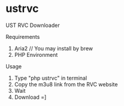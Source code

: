 # ustrvc
UST RVC Downloader


Requirements
  1. Aria2    // You may install by brew
  2. PHP Environment


Usage
  1. Type "php ustrvc" in terminal
  2. Copy the m3u8 link from the RVC website
  3. Wait
  4. Download =]

